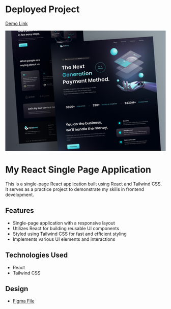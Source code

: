 # Deployed Project

[Demo Link](https://hoobank-olivemonk.netlify.app/)

![Project Logo](./bank-app/FinalDesign.png)

# My React Single Page Application

This is a single-page React application built using React and Tailwind CSS. It serves as a practice project to demonstrate my skills in frontend development.

## Features

- Single-page application with a responsive layout
- Utilizes React for building reusable UI components
- Styled using Tailwind CSS for fast and efficient styling
- Implements various UI elements and interactions

## Technologies Used

- React
- Tailwind CSS

## Design
- [Figma File](https://www.figma.com/file/IUcgxNQ4KuVkooLYagAlY4/HooBank-Design?type=design&mode=design&t=hCH3AKmHQI9cgoeQ-0)


